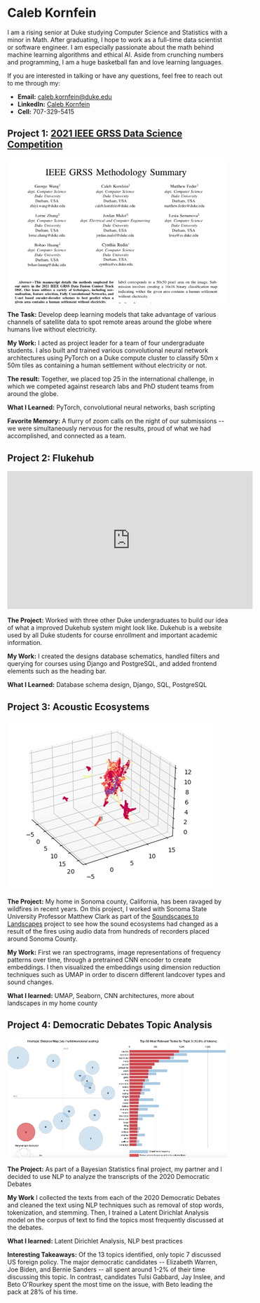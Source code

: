 # Caleb Kornfein

I am a rising senior at Duke studying Computer Science and Statistics with a minor in Math. After graduating, I hope to work as a full-time data scientist or software engineer. I am especially passionate about the math behind machine learning algorithms and ethical AI. Aside from crunching numbers and programming, I am a huge basketball fan and love learning languages.

If you are interested in talking or have any questions, feel free to reach out to me through my:

*  **Email:** caleb.kornfein@duke.edu
*  **LinkedIn:** [Caleb Kornfein](https://www.linkedin.com/in/caleb-kornfein-36460613a/)
*  **Cell:** 707-329-5415

## Project 1: [2021 IEEE GRSS Data Science Competition](https://www.grss-ieee.org/community/technical-committees/2021-ieee-grss-data-fusion-contest-track-dse/)  
![](media/IEEE.png)

**The Task:** Develop deep learning models that take advantage of various channels of satellite data to spot remote areas around the globe where humans live without electricity.

**My Work:** I acted as project leader for a team of four undergraduate students. I also built and trained various convolutional neural network architectures using PyTorch on a Duke compute cluster to classify 50m x 50m tiles as containing a human settlement without electricity or not.

**The result:** Together, we placed top 25 in the international challenge, in which we competed against research labs and PhD student teams from around the globe.

**What I Learned:** PyTorch, convolutional neural networks, bash scripting

**Favorite Memory:** A flurry of zoom calls on the night of our submissions -- we were simultaneously nervous for the results, proud of what we had accomplished, and connected as a team.

## Project 2: Flukehub
<p align="center">
<iframe width="560" height="315" src="https://www.youtube.com/embed/YtoEv-HFCBA" title="YouTube video player" frameborder="0" allow="accelerometer; autoplay; clipboard-write; encrypted-media; gyroscope; picture-in-picture" allowfullscreen></iframe>
</p>

**The Project:** Worked with three other Duke undergraduates to build our idea of what a improved Dukehub system might look like. Dukehub is a website used by all Duke students for course enrollment and important academic information.

**My Work:** I created the designs database schematics, handled filters and querying for courses using Django and PostgreSQL, and added frontend elements such as the heading bar.

**What I Learned:** Database schema design, Django, SQL, PostgreSQL

## Project 3: Acoustic Ecosystems
![](media/UMAP_Landscapes.png)

**The Project:** My home in Sonoma county, California, has been ravaged by wildfires in recent years. On this project, I worked with Sonoma State University Professor Matthew Clark as part of the [Soundscapes to Landscapes](https://soundscapes2landscapes.org/) project to see how the sound ecosystems had changed as a result of the fires using audio data from hundreds of recorders placed around Sonoma County.

**My Work:** First we ran spectrograms, image representations of frequency patterns over time, through a pretrained CNN encoder to create embeddings. I then visualized the embeddings using dimension reduction techniques such as UMAP in order to discern different landcover types and sound changes.

**What I learned:** UMAP, Seaborn, CNN architectures, more about landscapes in my home county

## Project 4: Democratic Debates Topic Analysis
![](media/Intertopic_Distance.png)

**The Project:** As part of a Bayesian Statistics final project, my partner and I decided to use NLP to analyze the transcripts of the 2020 Democratic Debates

**My Work** I collected the texts from each of the 2020 Democratic Debates and cleaned the text using NLP techniques such as removal of stop words, tokenization, and stemming. Then, I trained a Latent Dirichlat Analysis model on the corpus of text to find the topics most frequently discussed at the debates.

**What I learned:** Latent Dirichlet Analysis, NLP best practices

**Interesting Takeaways:** Of the 13 topics identified, only topic 7 discussed US foreign policy. The major democratic candidates -- Elizabeth Warren, Joe Biden, and Bernie Sanders -- all spent around 1-2% of their time discussing this topic. In contrast, candidates Tulsi Gabbard, Jay Inslee, and Beto O'Rourkey spent the most time on the issue, with Beto leading the pack at 28% of his time.

